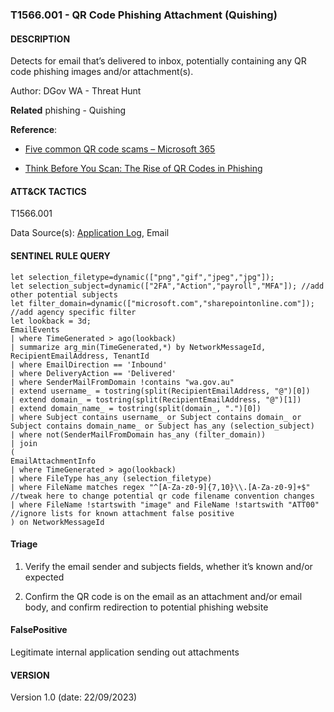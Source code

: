 ### T1566.001 - QR Code Phishing Attachment (Quishing)
#### DESCRIPTION
Detects for email that’s delivered to inbox, potentially containing any QR code phishing images and/or attachment(s). 

Author: DGov WA - Threat Hunt

**Related**
phishing - Quishing

**Reference**:  

- [Five common QR code scams – Microsoft 365](https://www.microsoft.com/en-us/microsoft-365-life-hacks/privacy-and-safety/five-common-qr-code-scams)

- [Think Before You Scan: The Rise of QR Codes in Phishing](https://www.trustwave.com/en-us/resources/blogs/spiderlabs-blog/think-before-you-scan-the-rise-of-qr-codes-in-phishing/)


#### ATT&CK TACTICS
T1566.001

Data Source(s): [Application Log](https://attack.mitre.org/datasources/DS0015/), Email

#### SENTINEL RULE QUERY

~~~
let selection_filetype=dynamic(["png","gif","jpeg","jpg"]);
let selection_subject=dynamic(["2FA","Action","payroll","MFA"]); //add other potential subjects
let filter_domain=dynamic(["microsoft.com","sharepointonline.com"]); //add agency specific filter
let lookback = 3d;
EmailEvents
| where TimeGenerated > ago(lookback)
| summarize arg_min(TimeGenerated,*) by NetworkMessageId, RecipientEmailAddress, TenantId
| where EmailDirection == 'Inbound'
| where DeliveryAction == 'Delivered'
| where SenderMailFromDomain !contains "wa.gov.au"
| extend username_ = tostring(split(RecipientEmailAddress, "@")[0])
| extend domain_ = tostring(split(RecipientEmailAddress, "@")[1])
| extend domain_name_ = tostring(split(domain_, ".")[0])
| where Subject contains username_ or Subject contains domain_ or Subject contains domain_name_ or Subject has_any (selection_subject)
| where not(SenderMailFromDomain has_any (filter_domain))
| join 
(
EmailAttachmentInfo
| where TimeGenerated > ago(lookback)
| where FileType has_any (selection_filetype)
| where FileName matches regex "^[A-Za-z0-9]{7,10}\\.[A-Za-z0-9]+$" //tweak here to change potential qr code filename convention changes
| where FileName !startswith "image" and FileName !startswith "ATT00" //ignore lists for known attachment false positive
) on NetworkMessageId
~~~


#### Triage

1. Verify the email sender and subjects fields, whether it’s known and/or expected

2. Confirm the QR code is on the email as an attachment and/or email body, and confirm redirection to potential phishing website


#### FalsePositive
Legitimate internal application sending out attachments

 
#### VERSION
Version 1.0 (date: 22/09/2023) 
